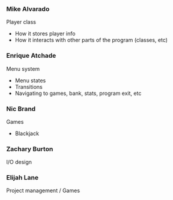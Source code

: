 ### Mike Alvarado
Player class
- How it stores player info
- How it interacts with other parts of the program (classes, etc)

### Enrique Atchade
Menu system
- Menu states
- Transitions
- Navigating to games, bank, stats, program exit, etc

### Nic Brand
Games
- Blackjack

### Zachary Burton
I/O design

### Elijah Lane
Project management / Games